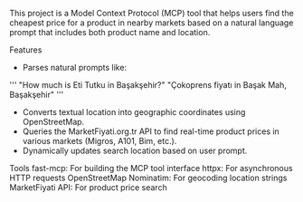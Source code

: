 This project is a Model Context Protocol (MCP) tool that helps users find the cheapest price for a product in nearby markets based on a natural language prompt that includes both product name and location.

Features
- Parses natural prompts like:

'''
"How much is Eti Tutku in Başakşehir?"
"Çokoprens fiyatı in Başak Mah, Başakşehir"
'''

- Converts textual location into geographic coordinates using OpenStreetMap.
- Queries the MarketFiyati.org.tr API to find real-time product prices in various markets (Migros, A101, Bim, etc.).
- Dynamically updates search location based on user prompt.

Tools
fast-mcp: For building the MCP tool interface
httpx: For asynchronous HTTP requests
OpenStreetMap Nominatim: For geocoding location strings
MarketFiyati API: For product price search